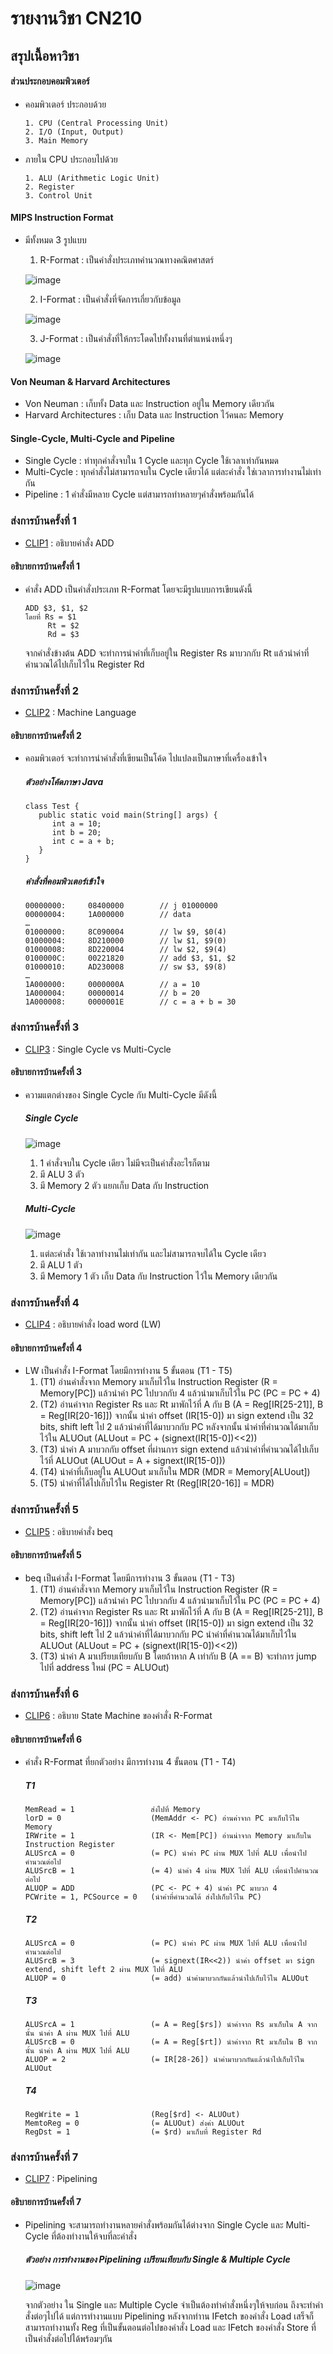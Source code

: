 # รายงานวิชา CN210
## สรุปเนื้อหาวิชา

#### ส่วนประกอบคอมพิวเตอร์
* คอมพิวเตอร์ ประกอบด้วย 

  ```
  1. CPU (Central Processing Unit)
  2. I/O (Input, Output)
  3. Main Memory
  ```
  
* ภายใน CPU ประกอบไปด้วย

  ```
  1. ALU (Arithmetic Logic Unit)
  2. Register
  3. Control Unit
  ```
  
#### MIPS Instruction Format
* มีทั้งหมด 3 รูปแบบ
  1. R-Format : เป็นคำสั่งประเภทคำนวณทางคณิตศาสตร์
  
  ![image](http://drive.google.com/uc?export=view&id=16E1EZPLX0AB3rCJKctrxZLzTX8d4JAel)
  
  2. I-Format : เป็นคำสั่งที่จัดการเกี่ยวกับข้อมูล
  
  ![image](http://drive.google.com/uc?export=view&id=1RKG_OyWCl5vUHJDnQWbdwhqpN-zbOlDG)
  
  3. J-Format : เป็นคำสั่งที่ให้กระโดดไปทั้งงานที่ตำแหน่งหนึ่งๆ
  
  ![image](http://drive.google.com/uc?export=view&id=1ZFX3zuWFomzyou7p-JJMWHfKyQWX-8jd)
  
#### Von Neuman & Harvard Architectures
* Von Neuman : เก็บทั้ง Data และ Instruction อยู่ใน Memory เดียวกัน
* Harvard Architectures : เก็บ Data และ Instruction ไว้คนละ Memory

#### Single-Cycle, Multi-Cycle and Pipeline
* Single Cycle : ทำทุกคำสั่งจบใน 1 Cycle และทุก Cycle ใช้เวลาเท่ากันหมด
* Multi-Cycle : ทุกคำสั่งไม่สามารถจบใน Cycle เดียวได้ แต่ละคำสั่ง ใช่เวลาการทำงานไม่เท่ากัน
* Pipeline : 1 คำสั่งมีหลาย Cycle แต่สามารถทำหลายๆคำสั่งพร้อมกันได้

### ส่งการบ้านครั้งที่ 1
* [CLIP1](https://youtu.be/ny0FBS_-dvw) : อธิบายคำสั่ง ADD

#### อธิบายการบ้านครั้งที่ 1
* คำสั่ง ADD เป็นคำสั่งประเภท R-Format โดยจะมีรูปแบบการเขียนดังนี้ 
  ```
  ADD $3, $1, $2 
  โดยที่ Rs = $1
       Rt = $2
       Rd = $3
  ```
  จากคำสั่งข้างต้น ADD จะทำการนำค่าที่เก็บอยู่ใน Register Rs มาบวกกับ Rt 
  แล้วนำค่าที่คำนวณได้ไปเก็บไว้ใน Register Rd
  
### ส่งการบ้านครั้งที่ 2
* [CLIP2](https://youtu.be/JuLSpSP8_eA) : Machine Language

#### อธิบายการบ้านครั้งที่ 2
* คอมพิวเตอร์ จะทำการนำคำสั่งที่เขียนเป็นโค้ด ไปแปลงเป็นภาษาที่เครื่องเข้าใจ

  ##### ตัวอย่างโค้ดภาษา Java
  
  ```
  class Test {
     public static void main(String[] args) {
        int a = 10;
        int b = 20;
        int c = a + b;
     }
  }
  ```
  
  ##### คำสั่งที่คอมพิวเตอร์เข้าใจ
  
  ```
  00000000:		08400000		// j 01000000
  00000004:		1A000000		// data
  …
  01000000:		8C090004		// lw $9, $0(4)
  01000004:		8D210000		// lw $1, $9(0)
  01000008:		8D220004		// lw $2, $9(4)
  0100000C:		00221820		// add $3, $1, $2
  01000010:		AD230008		// sw $3, $9(8)
  …
  1A000000:		0000000A		// a = 10
  1A000004:		00000014		// b = 20
  1A000008:		0000001E		// c = a + b = 30
  ```
  
### ส่งการบ้านครั้งที่ 3
* [CLIP3](https://youtu.be/RY3B8YMdZro) : Single Cycle vs Multi-Cycle

#### อธิบายการบ้านครั้งที่ 3
* ความแตกต่างของ Single Cycle กับ Multi-Cycle มีดังนี้

  ##### Single Cycle
  ![image](http://drive.google.com/uc?export=view&id=1VMr1lnfyKohBFLkmBLg08NJvhMphnbMJ)
    1. 1 คำสั่งจบใน Cycle เดียว ไม่มีจะเป็นคำสั่งอะไรก็ตาม
    2. มี ALU 3 ตัว
    3. มี Memory 2 ตัว แยกเก็บ Data กับ Instruction
    
  ##### Multi-Cycle
  ![image](http://drive.google.com/uc?export=view&id=1gw36aznG7a9HcBrN91cA51OqS0qHT313)
    1. แต่ละคำสั่ง ใช้เวลาทำงานไม่เท่ากัน และไม่สามารถจบได้ใน Cycle เดียว
    2. มี ALU 1 ตัว
    3. มี Memory 1 ตัว เก็บ Data กับ Instruction ไว้ใน Memory เดียวกัน

### ส่งการบ้านครั้งที่ 4
* [CLIP4](https://youtu.be/V6D0ssIwwcU) : อธิบายคำสั่ง load word (LW)

#### อธิบายการบ้านครั้งที่ 4
* LW เป็นคำสั่ง I-Format โดยมีการทำงาน 5 ขั้นตอน (T1 - T5)
  1. (T1) อ่านคำสั่งจาก Memory มาเก็บไว้ใน Instruction Register (R = Memory[PC])
     แล้วนำค่า PC ไปบวกกับ 4 แล้วนำมาเก็บไว้ใน PC (PC = PC + 4)
  2. (T2) อ่านค่าจาก Register Rs และ Rt มาพักไว้ที่ A กับ B (A = Reg[IR[25-21]], B = Reg[IR[20-16]])
     จากนั้น นำค่า offset (IR[15-0])
     มา sign extend เป็น 32 bits, shift left ไป 2 แล้วนำค่าที่ได้มาบวกกับ PC หลังจากนั้น นำค่าที่คำนวณได้มาเก็บไว้ใน ALUOut
     (ALUout = PC + (signext(IR[15-0])<<2))
  3. (T3) นำค่า A มาบวกกับ offset ที่ผ่านการ sign extend แล้วนำค่าที่คำนวณได้ไปเก็บไว้ที่ ALUOut (ALUOut = A + signext(IR[15-0]))
  4. (T4) นำค่าที่เก็บอยู่ใน ALUOut มาเก็บใน MDR (MDR = Memory[ALUout])
  5. (T5) นำค่าที่ได้ไปเก็บไว้ใน Register Rt (Reg[IR[20-16]] = MDR)

### ส่งการบ้านครั้งที่ 5
* [CLIP5](https://youtu.be/tBfjp4cu408) : อธิบายคำสั่ง beq

#### อธิบายการบ้านครั้งที่ 5
* beq เป็นคำสั่ง I-Format โดยมีการทำงาน 3 ขั้นตอน (T1 - T3)
  1. (T1) อ่านคำสั่งจาก Memory มาเก็บไว้ใน Instruction Register (R = Memory[PC])
     แล้วนำค่า PC ไปบวกกับ 4 แล้วนำมาเก็บไว้ใน PC (PC = PC + 4)
  2. (T2) อ่านค่าจาก Register Rs และ Rt มาพักไว้ที่ A กับ B (A = Reg[IR[25-21]], B = Reg[IR[20-16]])
     จากนั้น นำค่า offset (IR[15-0])
     มา sign extend เป็น 32 bits, shift left ไป 2 แล้วนำค่าที่ได้มาบวกกับ PC นำค่าที่คำนวณได้มาเก็บไว้ใน ALUOut
     (ALUout = PC + (signext(IR[15-0])<<2))
  3. (T3) นำค่า A มาเปรียบเทียบกับ B โดยถ้าหาก A เท่ากับ B (A == B) จะทำการ jump ไปที่ address ใหม่ (PC = ALUOut)

### ส่งการบ้านครั้งที่ 6
* [CLIP6](https://youtu.be/CDL71mYIqpk) : อธิบาย State Machine ของคำสั่ง R-Format

#### อธิบายการบ้านครั้งที่ 6
* คำสั่ง R-Format ที่ยกตัวอย่าง มีการทำงาน 4 ขั้นตอน (T1 - T4)

  ##### T1
  
  ```
  MemRead = 1                 ส่งไปที่ Memory
  lorD = 0                    (MemAddr <- PC) อ่านค่าจาก PC มาเก็บไว้ใน Memory
  IRWrite = 1                 (IR <- Mem[PC]) อ่านน่าจาก Memory มาเก็บใน Instruction Register
  ALUSrcA = 0                 (= PC) นำค่า PC ผ่าน MUX ไปที่ ALU เพื่อนำไปคำนวณต่อไป
  ALUSrcB = 1                 (= 4) นำค่า 4 ผ่าน MUX ไปที่ ALU เพื่อนำไปคำนวณต่อไป
  ALUOP = ADD                 (PC <- PC + 4) นำค่า PC มาบวก 4
  PCWrite = 1, PCSource = 0   (นำค่าที่คำนวณได้ ส่งไปเก็บไว้ใน PC)
  ```
  
  ##### T2
  
  ```
  ALUSrcA = 0                 (= PC) นำค่า PC ผ่าน MUX ไปที่ ALU เพื่อนำไปคำนวณต่อไป
  ALUSrcB = 3                 (= signext(IR<<2)) นำค่า offset มา sign extend, shift left 2 ผ่าน MUX ไปที่ ALU  
  ALUOP = 0                   (= add) นำค่ามาบวกกันแล้วนำไปเก็บไว้ใน ALUOut
  ```
  
  ##### T3
  
  ```
  ALUSrcA = 1                 (= A = Reg[$rs]) นำค่าจาก Rs มาเก็บใน A จากนั้น นำค่า A ผ่าน MUX ไปที่ ALU 
  ALUSrcB = 0                 (= A = Reg[$rt]) นำค่าจาก Rt มาเก็บใน B จากนั้น นำค่า A ผ่าน MUX ไปที่ ALU 
  ALUOP = 2                   (= IR[28-26]) นำค่ามาบวกกันแล้วนำไปเก็บไว้ใน ALUOut
  ```
  
  ##### T4
  
  ```
  RegWrite = 1                (Reg[$rd] <- ALUOut) 
  MemtoReg = 0                (= ALUOut) ส่งค่า ALUOut
  RegDst = 1                  (= $rd) มาเก็บที่ Register Rd
  ```

### ส่งการบ้านครั้งที่ 7
* [CLIP7](https://youtu.be/B_lLvlft4Kg) : Pipelining

#### อธิบายการบ้านครั้งที่ 7
* Pipelining จะสามารถทำงานหลายคำสั่งพร้อมกันได้ต่างจาก Single Cycle และ Multi-Cycle ที่ต้องทำงานให้จบที่ละคำสั่ง
  ##### ตัวอย่าง การทำงานของ Pipelining เปรียนเทียบกับ Single & Multiple Cycle
  
  ![image](http://drive.google.com/uc?export=view&id=1swZdQRgtWe_mqvAO8xVMxohDTeSfHDla)
  
  จากตัวอย่าง ใน Single และ Multiple Cycle จำเป็นต้องทำคำสั่งหนึ่งๆให้จบก่อน ถึงจะทำคำสั่งต่อๆไปได้
  แต่การทำงานแบบ Pipelining หลังจากทำาน IFetch ของคำสั่ง Load เสร็จก็สามารถทำงานทั้ง Reg ที่เป็นขั้นตอนต่อไปของคำสั่ง Load 
  และ IFetch ของคำสั่ง Store ที่เป็นคำสั่งต่อไปได้พร้อมๆกัน
